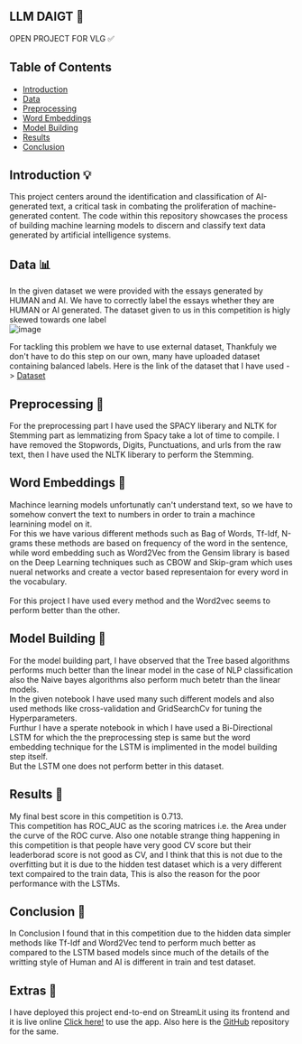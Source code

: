 ## LLM DAIGT 📝
OPEN PROJECT FOR VLG ✅ <br>

## Table of Contents

- [Introduction](#introduction)
- [Data](#data)
- [Preprocessing](#preprocessing)
- [Word Embeddings](#word-embeddings)
- [Model Building](#model-building)
- [Results](#results)
- [Conclusion](#conclusion)

## Introduction 💡

This project centers around the identification and classification of AI-generated text, a critical task in combating the proliferation of machine-generated content. The code within this repository showcases the process of building machine learning models to discern and classify text data generated by artificial intelligence systems.

## Data 📊

In the given dataset we were provided with the essays generated by HUMAN and AI.
We have to correctly label the essays whether they are HUMAN or AI generated.
The dataset given to us in this competition is higly skewed towards one label <br>![image](https://github.com/akshatshaw/LLM_DAIGT/assets/121082244/ea336766-8007-4436-9a32-a2da2a7aad83)

For tackling this problem we have to use external dataset, Thankfuly we don't have to do this step on our own, many have uploaded dataset containing balanced labels.
Here is the link of the dataset that I have used -> [Dataset](https://www.kaggle.com/datasets/dsluciano/daigt-one-place-all-data)

## Preprocessing 🫧
For the preprocessing part I have used the SPACY liberary and NLTK for Stemming part as lemmatizing from Spacy take a lot of time to compile.
I have removed the Stopwords, Digits, Punctuations, and urls from the raw text, then I have used the NLTK liberary to perform the Stemming.


## Word Embeddings 📌

Machince learning models unfortunatly can't understand text, so we have to somehow convert the text to numbers in order to train a machince learnining model on it.<br>
For this we have various different methods such as Bag of Words, Tf-Idf, N-grams these methods are based on frequency of the word in the sentence, while word embedding such as Word2Vec from the Gensim library is based on the Deep Learning techniques such as CBOW and Skip-gram which uses nueral networks and create a vector based representaion for every word in the vocabulary.<br><br>
For this project I have used every method and the Word2vec seems to perform better than the other.


## Model Building 🚧

For the model building part, I have observed that the Tree based algorithms performs much better than the linear model in the case of NLP classification also the Naive bayes algorithms also perform much betetr than the linear models.<br>
In the given notebook I have used many such different models and also used methods like cross-validation and GridSearchCv for tuning the Hyperparameters.<br>
Furthur I have a sperate notebook in which I have used a Bi-Directional LSTM for which the the preprocessing step is same but the word embedding technique for the LSTM is implimented in the model building step itself.<br>
But the LSTM one does not perform better in this dataset.


## Results 🎉

My final best score in this competition is 0.713.<br>
This competition has ROC_AUC as the scoring matrices i.e. the Area under the curve of the ROC curve.
Also one notable strange thing happening in this competition is that people have very good CV score but their leaderborad score is not good as CV, and I think that this is not due to the overfitting but it is due to the hidden test dataset which is a very different text compaired to the train data, This is also the reason for the poor performance with the LSTMs.<br>


## Conclusion 🤔

In Conclusion I found that in this competition due to the hidden data simpler methods like Tf-Idf and Word2Vec tend to perform much better as compared to the LSTM based models since much of the details of the writting style of Human and AI is different in train and test dataset. 


## Extras 🙌
I have deployed this project end-to-end on StreamLit using its frontend and it is live online [Click here!](https://gpt-detecter.streamlit.app/) to use the app.
Also here is the [GitHub](https://github.com/akshatshaw/AI_Detector) repository for the same.

